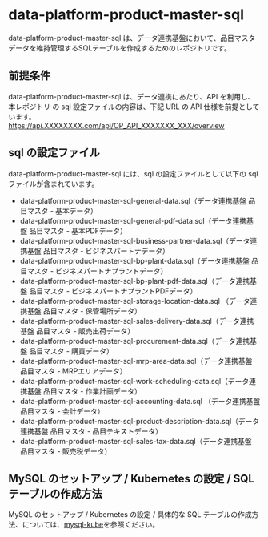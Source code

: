# data-platform-product-master-sql
data-platform-product-master-sql は、データ連携基盤において、品目マスタデータを維持管理するSQLテーブルを作成するためのレポジトリです。

## 前提条件
data-platform-product-master-sql は、データ連携にあたり、API を利用し、本レポジトリ の sql 設定ファイルの内容は、下記 URL の API 仕様を前提としています。  
https://api.XXXXXXXX.com/api/OP_API_XXXXXXX_XXX/overview  

## sql の設定ファイル
data-platform-product-master-sql には、sql の設定ファイルとして以下の sql ファイルが含まれています。

* data-platform-product-master-sql-general-data.sql（データ連携基盤 品目マスタ - 基本データ）
* data-platform-product-master-sql-general-pdf-data.sql（データ連携基盤 品目マスタ - 基本PDFデータ）
* data-platform-product-master-sql-business-partner-data.sql（データ連携基盤 品目マスタ - ビジネスパートナデータ）
* data-platform-product-master-sql-bp-plant-data.sql（データ連携基盤 品目マスタ - ビジネスパートナプラントデータ）
* data-platform-product-master-sql-bp-plant-pdf-data.sql（データ連携基盤 品目マスタ - ビジネスパートナプラントPDFデータ）
* data-platform-product-master-sql-storage-location-data.sql （データ連携基盤 品目マスタ - 保管場所データ）
* data-platform-product-master-sql-sales-delivery-data.sql（データ連携基盤 品目マスタ - 販売出荷データ）
* data-platform-product-master-sql-procurement-data.sql（データ連携基盤 品目マスタ - 購買データ）
* data-platform-product-master-sql-mrp-area-data.sql（データ連携基盤 品目マスタ - MRPエリアデータ）
* data-platform-product-master-sql-work-scheduling-data.sql（データ連携基盤 品目マスタ - 作業計画データ）
* data-platform-product-master-sql-accounting-data.sql （データ連携基盤 品目マスタ - 会計データ）
* data-platform-product-master-sql-product-description-data.sql（データ連携基盤 品目マスタ - 品目テキストデータ）
* data-platform-product-master-sql-sales-tax-data.sql（データ連携基盤 品目マスタ - 販売税データ）

## MySQL のセットアップ / Kubernetes の設定 / SQL テーブルの作成方法
MySQL のセットアップ / Kubernetes の設定 / 具体的な SQL テーブルの作成方法、については、[mysql-kube](https://github.com/latonaio/mysql-kube)を参照ください。
